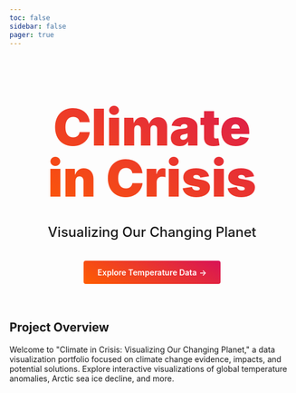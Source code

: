 ```yaml
---
toc: false
sidebar: false
pager: true
---
```


<div class="hero">
  <h1>Climate in Crisis</h1>
  <h2>Visualizing Our Changing Planet</h2>
  <a href="/global-temperature-dashboard">Explore Temperature Data<span style="display: inline-block; margin-left: 0.25rem;">→</span></a>
</div>

<div class="grid grid-cols-1" style="grid-auto-rows: 300px;">
  <div class="card">
    <h2>Project Overview</h2>
    <p>Welcome to "Climate in Crisis: Visualizing Our Changing Planet," a data visualization portfolio focused on climate change evidence, impacts, and potential solutions. Explore interactive visualizations of global temperature anomalies, Arctic sea ice decline, and more.</p>
  </div>
</div>

<style>

.hero {
  display: flex;
  flex-direction: column;
  align-items: center;
  font-family: var(--sans-serif);
  margin: 4rem 0 4rem;
  text-wrap: balance;
  text-align: center;
}

.hero h1 {
  margin: 1rem 0;
  padding: 1rem 0;
  max-width: none;
  font-size: 14vw;
  font-weight: 900;
  line-height: 1;
  background: linear-gradient(30deg, #ff5e00, #d81356);
  -webkit-background-clip: text;
  -webkit-text-fill-color: transparent;
  background-clip: text;
}

.hero h2 {
  margin: 0 0 2rem 0;
  max-width: 34em;
  font-size: 24px;
  font-style: initial;
  font-weight: 500;
  line-height: 1.5;
  color: var(--theme-foreground-muted);
}

.hero a {
  display: inline-block;
  padding: 0.75rem 1.5rem;
  background: linear-gradient(30deg, #ff5e00, #d81356);
  color: white;
  font-weight: 600;
  border-radius: 4px;
  text-decoration: none;
  transition: all 0.2s ease;
}

.hero a:hover {
  transform: translateY(-2px);
  box-shadow: 0 4px 8px rgba(0, 0, 0, 0.1);
}

@media (min-width: 640px) {
  .hero h1 {
    font-size: 90px;
  }
}

</style>
